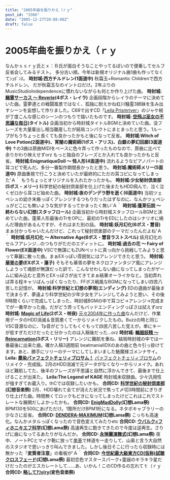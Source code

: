 ```yaml
---
title: "2005年曲を振りかえ（ｒｙ"
post_id: "3366"
date: "2005-12-27T20:08:00Z"
draft: false
---
```


# 2005年曲を振りかえ（ｒｙ

なんかｓｓｒｙ氏とｘ：Ｂ氏が面白そうなことやってるぽいので便乗してセルフ反省会してみるテスト。 多分古い順。今年は新規オリジナル曲1曲も作ってなくてｼｮﾎﾞﾝﾇ。  **時封城:西方チルドレン(1面道中)** 秋霜玉+Romantic Childrenで西方チルドレン。 だが秋霜玉なのイントロだけ。2年ぶりのMusicStudioIndependenceに慣れないながらも何とか作り上げた曲。 **時封城: [騒霊サーカス ～ Reverie](/filez/music/thA09.mp3)(4ボス・レイラ)** 企画段階からレイラのテーマに決めていた曲。霊夢達との戦闘風景ではなく、孤独に耐えかね虹川騒霊3姉妹を生み出すシーンを妄想して作りました。C69で出すCD「[Leila Prismriver](/!/leila/)」のジャケ絵が丁度こんな感じのシーンのつもりで描いたものです。 **時封城: [空飛ぶ巫女の不思議な毎日](/filez/music/thA101.mp3)(タイトル)** 企画当初から時封城タイトルBGMと決めていた曲。没フレーズを大量輩出し相当難産したが結局コンパクトにまとまったと思う。1ループがもうちょっと長くても良かったかもと後になって反省。 **時封城:Witch of Love Potion(2面道中)、宵闇の魔術師(1ボス・アリス)、白銀の夢幻回廊(3面道中)** ↑の3曲は原曲MIDIをベースに色々弄って作ったものなので、原曲に比べて余りかわり映えせずorz もっと独自のフレーズとか入れても良かったかもと反省。 **時封城:EnigmatiqueDoll ～ 怪人形(4面道中)** 流れるようなピアノパートの耳コピで死んだ。多分一番製作期間長かったと思う。 **時封城:魔術師メリー(5面道中)** 原曲重視で行こうと決めていたが最終的にただの耳コピになってしまった'Ａ｀ もうちょっとオリジナルを入れたかったかも。 **時封城:少女秘封倶楽部(5ボス・メリー)** 科学世紀の秘封倶楽部を仕上げた後またもHDD飛んで、泣く泣くゼロから耳コピ始めた曲。 **時封城:夜のデンデラ野を逝く(6面道中)** 当初ツェペシュの幼き末裔っぽくアレンジするつもりだったはずなのに、なんかツェペシュがどこにも無いような気がするってかまったく無い'Ａ｀ **時封城:蓬莱伝説 ～ 終わらない幻想(スタッフロール)** 企画当初から時封城スタッフロールBGMと決めていた曲。蓬莱人形最後のTrをOPに、最初のTrをEDにしたのはシナリオに絡んだ理由があるんですが、それはまた別の話。 **時封城:妖月幻化(6ボス・慧音)** まぁ分かっちゃいたんだけど、これって秘封倶楽部のテーマだったんだよね'Ａ｀ **時封城:妖月幻化 ～ Alternative Age(6ボス・慧音ラストスペル)** 妖月幻化のセルフアレンジ…のつもりがただのエディットに。 **時封城:過去の花 ～ Fairy of Flower(EX面道中)** VSCで無謀にもZUNペットに真っ向から挑戦してみようと思って華麗に散った曲。まぁEXっぽい雰囲気にはアレンジできたと思う。 **時封城: [華胥の夢](/filez/music/k2.mp3)(EXボス・蓮子)** そもそも華胥の夢をネクロファンタジア風にアレンジしようって魂胆が無謀だった訳で、こんなせわしない曲になってしまったがゲームに組み込むと意外とEXっぽさが出てきてまぁ結果オーライかなと。当初弄れば弄る程キャリばんっぽくなったり、FFボス戦風なBGMになってしまい四苦八苦した記憶が。 **時封城:科学世紀と幻想の夢現(エンディング)** EDの選曲が最後まで決まらず、夢違より科学世紀の少年少女をアレンジしてみようと思い、その後6時間くらいで完成してしまった、時封城BGMの中で耳コピ→アレンジ→完成までが一番早かった曲。だがどう弄ってもバッドエンディングっぽさは拭えずorz **時封城: [Magic of Life](/filez/music/thA05.mp3)(2ボス・咲夜)** [元々2004年に作った曲](/filez/music/ml.mp3)なんだけど、作業用データのHDD消滅＆音質悪くて一からリメイクしたもの。Buzzの時と同じVSC音源なのに、Tp音がどうしてもくぐもって四苦八苦した覚えが。単にキーが低すぎただけだったと分かったのは入稿後だった…orz **時封城: [輪廻妖精 ～ Reincarnation](/filez/music/thA107.mp3)(3ボス・リリー)** アレンジに難航を重ね、結局時封城の中では一番最後に出来た曲。確か入稿3週間前 beatmaniaIIDXのあの曲と色々引っ掛けてます。あと、勝手にリリーのテーマにしてしまいました魅魔様ゴメンナサイ。 **Leila: [墨染パァフェクトチェリィブロサム！](/filez/music/pcb2005.mp3)** [パァフェクトチェリィブロサム](/filez/music/outtake/pcb.mp3)のリメイク・完成版。2月のHDD消滅で元データがなくなり一からリメイク。あれほど難航してた、後半のフレーズが不思議と自然に浮かんできて、最後まで仕上げることが出来た。 **Leila:The Legend of KAGE** 時封城未収録曲。少々汎用性が強すぎてお蔵入り。thCでは収録したいかも。 **合同CD: [科学世紀の秘封倶楽部](/filez/music/gfc.mp3)(幻想音楽祭)** 2月、HDD壊れて全てが消えた状況で焦って〆切3時間前にぎりぎり仕上げた曲。時間無くてロックもどきになってしまったけどこれはこれでストレートな展開だしよかったかも。 **合同CD: [EnigMadDolly](http://lama.danmaq.com/lama/mp3/32.mp3)(幻想Lama祭)** BPM130を500にあげただけ。1箇所だけBPM1桁になる。ネタボキャブラリーの少なさに反省。 **合同CD: [DENDERA-MAXIMUM](http://lama.danmaq.com/lama/mp3/10.mp3)(幻想Lama祭)** こっちも高速化。なんかメタルっぽくなったので音色変えてみたりetc **合同CD: [ウバルク=フィホニキエフ科学](http://lama.danmaq.com/lama/mp3/21.mp3)(幻想Lama祭)** 高速再生に飽きてきたので今度は逆再生。さりげに曲になってるあたりがなんだか。 **合同CD: [永琳團演舞式](http://lama.danmaq.com/lama/mp3/19.mp3)(幻想Lama祭)** 夜中、ノートPCとマイク鞄に放って[単車](/tag/yb-1)で林道を一走りして、山奥と言う大自然のスタジオで思いっきり叫んできました。しかし後日そこに行ったら収録時には無かった「**変質者注意**」の看板が'Ａ｀ **合同CD: [今世紀最大級東方CD(仮称)試聴クロスフェード](http://lama.danmaq.com/lama/mp3/16.mp3)(幻想Lama祭)** 最初恋色マスタースパーク+童謡のキラキラ星だけだったのがエスカレートして……あ、いかん！このCD作るの忘れてｔ（ｒｙ **合同CD: [略してｱﾌｫ(ry](http://lama.danmaq.com/lamarisa/mp3/15.mp3)(変色音楽祭)**
